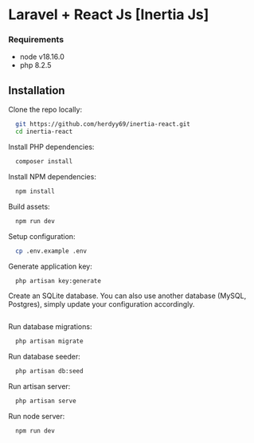 # Laravel + React Js [Inertia Js]

### Requirements
- node v18.16.0
- php 8.2.5

## Installation

Clone the repo locally:

```bash
  git https://github.com/herdyy69/inertia-react.git
  cd inertia-react
```
Install PHP dependencies:
```bash
  composer install
```
Install NPM dependencies:
```bash
  npm install
```
Build assets:
```bash
  npm run dev
```
Setup configuration:
```bash
  cp .env.example .env
```
Generate application key:
```bash
  php artisan key:generate
```
Create an SQLite database. You can also use another database (MySQL, Postgres), simply update your configuration accordingly.
```bash
```
Run database migrations:
```bash
  php artisan migrate
```  
Run database seeder:
```bash
  php artisan db:seed
```  
Run artisan server:
```bash
  php artisan serve
```  
Run node server:
```bash
  npm run dev
``` 